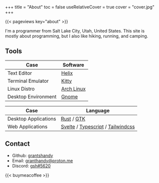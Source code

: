 +++
title = "About"
toc = false
useRelativeCover = true
cover = "cover.jpg"
+++

{{< pageviews key="about" >}}

I'm a programmer from Salt Lake City, Utah, United States. This site is mostly about programming,
but I also like hiking, running, and camping.

## Tools

| Case                | Software                                  |
|---------------------|-------------------------------------------|
| Text Editor         | [Helix](https://helix-editor.com)         |
| Terminal Emulator   | [Kitty](https://sw.kovidgoyal.net/kitty/) |
| Linux Distro        | [Arch Linux](https://archlinux.org)       |
| Desktop Environment | [Gnome](https://gnome.org)                |

| Case                 | Language                                                                                                         |
|----------------------|------------------------------------------------------------------------------------------------------------------|
| Desktop Applications | [Rust](https://rust-lang.org) / [GTK](https://gtk.org)                                                           |
| Web Applications     | [Svelte](https://svelte.dev) / [Typescript](https://typescriptlang.org) / [Tailwindcss](https://tailwindcss.com) |

## Contact

- Github: [grantshandy](https://github.com/grantshandy)
- Email: [granthandy@proton.me](mailto://granthandy@proton.me)
- Discord: [gsh#5620](https://discordapp.com/users/377256625846878220)

{{< buymeacoffee >}}

